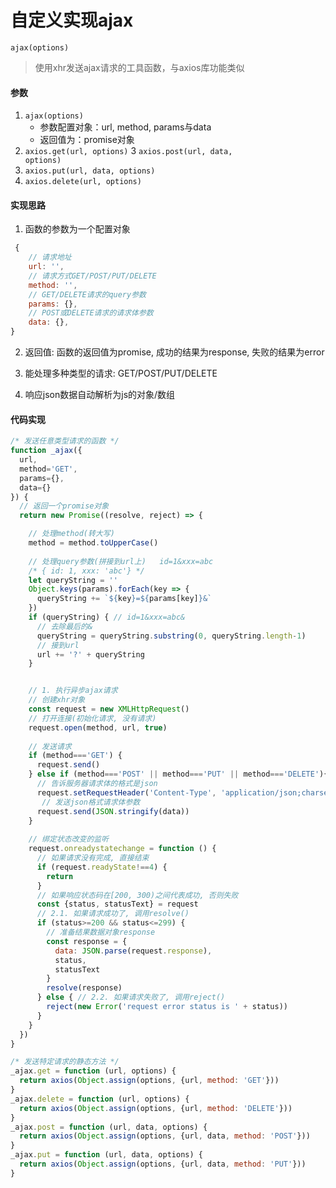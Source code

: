 # 自定义实现ajax

<code>ajax(options)</code>

> 使用xhr发送ajax请求的工具函数，与axios库功能类似

#### 参数

1. <code>ajax(options)</code>
    * 参数配置对象：url, method, params与data
    * 返回值为：promise对象
2. <code>axios.get(url, options)</code>
3  <code>axios.post(url, data, options)</code>
4. <code>axios.put(url, data, options)</code>
5. <code>axios.delete(url, options)</code>

#### 实现思路

1. 函数的参数为一个配置对象
```javascript
 { 
    // 请求地址 
    url: '', 
    // 请求方式GET/POST/PUT/DELETE 
    method: '', 
    // GET/DELETE请求的query参数 
    params: {}, 
    // POST或DELETE请求的请求体参数 
    data: {}, 
}
```
2. 返回值: 函数的返回值为promise, 成功的结果为response, 失败的结果为error

3. 能处理多种类型的请求: GET/POST/PUT/DELETE

4. 响应json数据自动解析为js的对象/数组


####  代码实现

```javascript
/* 发送任意类型请求的函数 */
function _ajax({
  url,
  method='GET',
  params={},
  data={}
}) {
  // 返回一个promise对象
  return new Promise((resolve, reject) => {

    // 处理method(转大写)
    method = method.toUpperCase()
    
    // 处理query参数(拼接到url上)   id=1&xxx=abc
    /* { id: 1, xxx: 'abc'} */
    let queryString = ''
    Object.keys(params).forEach(key => {
      queryString += `${key}=${params[key]}&`
    })
    if (queryString) { // id=1&xxx=abc&
      // 去除最后的&
      queryString = queryString.substring(0, queryString.length-1)
      // 接到url
      url += '?' + queryString
    }


    // 1. 执行异步ajax请求
    // 创建xhr对象
    const request = new XMLHttpRequest()
    // 打开连接(初始化请求, 没有请求)
    request.open(method, url, true)
    
    // 发送请求
    if (method==='GET') {
      request.send()
    } else if (method==='POST' || method==='PUT' || method==='DELETE'){
      // 告诉服务器请求体的格式是json
      request.setRequestHeader('Content-Type', 'application/json;charset=utf-8') 
       // 发送json格式请求体参数
      request.send(JSON.stringify(data))
    }
    
    // 绑定状态改变的监听
    request.onreadystatechange = function () {
      // 如果请求没有完成, 直接结束
      if (request.readyState!==4) {
        return
      }
      // 如果响应状态码在[200, 300)之间代表成功, 否则失败
      const {status, statusText} = request
      // 2.1. 如果请求成功了, 调用resolve()
      if (status>=200 && status<=299) {
        // 准备结果数据对象response
        const response = {
          data: JSON.parse(request.response),
          status,
          statusText
        }
        resolve(response)
      } else { // 2.2. 如果请求失败了, 调用reject()
        reject(new Error('request error status is ' + status))
      }
    }
  })
}

/* 发送特定请求的静态方法 */
_ajax.get = function (url, options) {
  return axios(Object.assign(options, {url, method: 'GET'}))
}
_ajax.delete = function (url, options) {
  return axios(Object.assign(options, {url, method: 'DELETE'}))
}
_ajax.post = function (url, data, options) {
  return axios(Object.assign(options, {url, data, method: 'POST'}))
}
_ajax.put = function (url, data, options) {
  return axios(Object.assign(options, {url, data, method: 'PUT'}))
}

```